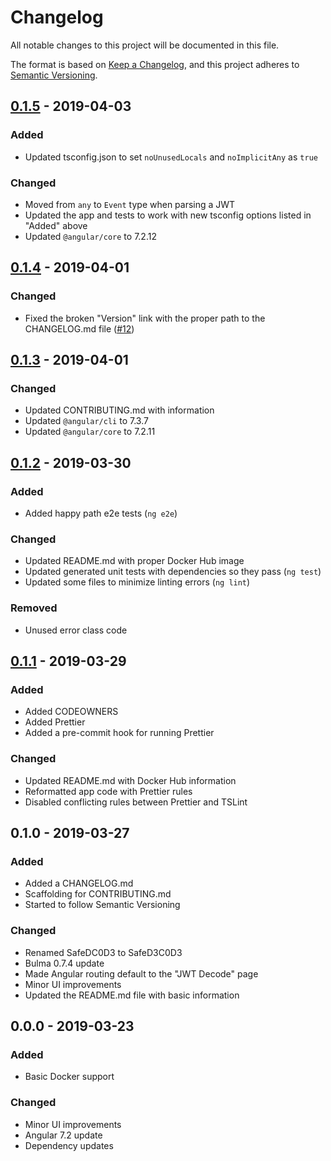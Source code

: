 # Changelog
All notable changes to this project will be documented in this file.

The format is based on [Keep a Changelog], and this project adheres to [Semantic Versioning].

## [0.1.5] - 2019-04-03
### Added
- Updated tsconfig.json to set `noUnusedLocals` and `noImplicitAny` as `true`

### Changed
- Moved from `any` to `Event` type when parsing a JWT
- Updated the app and tests to work with new tsconfig options listed in "Added" above
- Updated `@angular/core` to 7.2.12

## [0.1.4] - 2019-04-01
### Changed
- Fixed the broken "Version" link with the proper path to the CHANGELOG.md file ([#12])

## [0.1.3] - 2019-04-01
### Changed
- Updated CONTRIBUTING.md with information
- Updated `@angular/cli` to 7.3.7
- Updated `@angular/core` to 7.2.11

## [0.1.2] - 2019-03-30
### Added
- Added happy path e2e tests (`ng e2e`)

### Changed
- Updated README.md with proper Docker Hub image
- Updated generated unit tests with dependencies so they pass (`ng test`)
- Updated some files to minimize linting errors (`ng lint`)

### Removed
- Unused error class code

## [0.1.1] - 2019-03-29
### Added
- Added CODEOWNERS
- Added Prettier
- Added a pre-commit hook for running Prettier

### Changed
- Updated README.md with Docker Hub information
- Reformatted app code with Prettier rules
- Disabled conflicting rules between Prettier and TSLint

## 0.1.0 - 2019-03-27
### Added
- Added a CHANGELOG.md
- Scaffolding for CONTRIBUTING.md
- Started to follow Semantic Versioning

### Changed
- Renamed SafeDC0D3 to SafeD3C0D3
- Bulma 0.7.4 update
- Made Angular routing default to the "JWT Decode" page
- Minor UI improvements
- Updated the README.md file with basic information

## 0.0.0 - 2019-03-23
### Added
- Basic Docker support

### Changed
- Minor UI improvements
- Angular 7.2 update
- Dependency updates

[Keep a Changelog]: https://keepachangelog.com/en/1.0.0/
[Semantic Versioning]: https://semver.org/spec/v2.0.0.html
[0.1.1]: https://github.com/jvendryes/SafeD3C0D3/releases/tag/0.1.1
[0.1.2]: https://github.com/jvendryes/SafeD3C0D3/releases/tag/0.1.2
[0.1.3]: https://github.com/jvendryes/SafeD3C0D3/releases/tag/0.1.3
[0.1.4]: https://github.com/jvendryes/SafeD3C0D3/releases/tag/0.1.4
[0.1.5]: https://github.com/jvendryes/SafeD3C0D3/releases/tag/0.1.5
[#12]: https://github.com/jvendryes/SafeD3C0D3/issues/12
